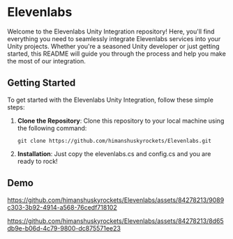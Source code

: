 # Elevenlabs

Welcome to the Elevenlabs Unity Integration repository! Here, you'll find everything you need to seamlessly integrate Elevenlabs services into your Unity projects. Whether you're a seasoned Unity developer or just getting started, this README will guide you through the process and help you make the most of our integration.

## **Getting Started**

To get started with the Elevenlabs Unity Integration, follow these simple steps:

1. **Clone the Repository**: Clone this repository to your local machine using the following command:
    
    ```
    git clone https://github.com/himanshuskyrockets/Elevenlabs.git
 
    ```
    
2. **Installation**: Just copy the elevenlabs.cs and config.cs and you are ready to rock!



## **Demo**
https://github.com/himanshuskyrockets/Elevenlabs/assets/84278213/9089c303-3b92-4914-a568-76cedf718102

https://github.com/himanshuskyrockets/Elevenlabs/assets/84278213/8d65db9e-b06d-4c79-9800-dc875571ee23

